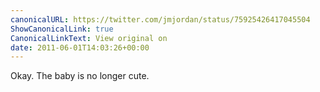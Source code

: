 ```yaml
---
canonicalURL: https://twitter.com/jmjordan/status/75925426417045504
ShowCanonicalLink: true
CanonicalLinkText: View original on
date: 2011-06-01T14:03:26+00:00
---
```

Okay. The baby is no longer cute.
